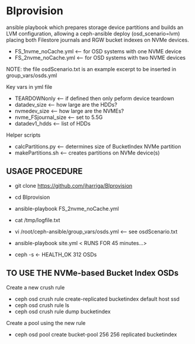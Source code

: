 # BIprovision
ansible playbook which prepares storage device partitions and builds an LVM configuration,
allowing a ceph-ansible deploy (osd_scenario=lvm) placing both Filestore journals and
RGW bucket indexes on NVMe devices.
* FS_1nvme_noCache.yml  <-- for OSD systems with one NVME device
* FS_2nvme_noCache.yml  <-- for OSD systems with two NVME devices

NOTE: the file osdScenario.txt is an example excerpt to be inserted in group_vars/osds.yml

Key vars in yml file
* TEARDOWNonly    <-- if defined then only peform device teardown
* datadev_size    <-- how large are the HDDs?
* nvmedev_size    <-- how large are the NVMEs?
* nvme_FSjournal_size  <-- set to 5.5G
* datadev1_hdds    <-- list of HDDs

Helper scripts
* calcPartitions.py   <-- determines size of BucketIndex NVMe partition
* makePartitions.sh   <-- creates partitions on NVMe device(s)


USAGE PROCEDURE
---------------
* git clone https://github.com/jharriga/BIprovision
* cd BIprovision   
* ansible-playbook FS_2nvme_noCache.yml
* cat /tmp/logfile.txt
* vi /root/ceph-ansible/group_vars/osds.yml  <-- see osdScenario.txt

* ansible-playbook site.yml
   < RUNS FOR 45 minutes…>
* ceph -s ← HEALTH_OK  312 OSDs

TO USE THE NVMe-based Bucket Index OSDs
---------------------------------------
Create a new crush rule
* ceph osd crush rule create-replicated bucketindex default host ssd                       
* ceph osd crush rule ls
* ceph osd crush rule dump bucketindex

Create a pool using the new rule
* ceph osd pool create bucket-pool 256 256 replicated bucketindex
